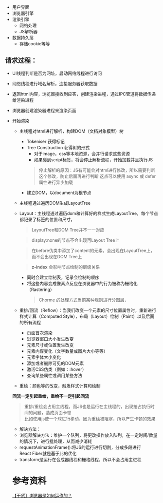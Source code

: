 - 用户界面
- 浏览器引擎
- 渲染引擎
    - 网络处理
    - JS解析器
- 数据持久层
    - 存储cookie等等

 请求过程：
 - 
 - UI线程判断是否为网址，启动网络线程进行访问
 - 网络线程进行域名解析，连接服务器获取数据
 - 返回html内容，浏览器接收到应答，创建渲染进程，通过IPC管道将数据传递给渲染进程
 - 浏览器创建渲染器进程来渲染页面
 - 开始渲染
    - 主线程对html进行解析，构建DOM（文档对象模型）树
        - Tokeniser 获得标记
        - Tree Construction 获得树的形式
            - 对于image，css等本地资源，会并行请求这些资源
            - 如果碰到script标签，将会停止解析流程，开始加载并且执行JS
            > 停止解析的原因：JS有可能会对html进行修改，所以需要判断这个修改，防止后面再进行判断
            > 这点可以使用 async 或 defer属性进行异步加载
        - 建立DOM，以document为根节点
    - 主线程通过遍历DOM生成LayoutTree
    - Layout：主线程通过遍历dom和计算好的样式生成LayoutTree，每个节点都记录了标签的位置和尺寸，
        > LayoutTree和DOM Tree并不一一对应
    
        > display:none的节点不会出现再Layout Tree上

        > 在before伪类中添加了content的元素，会出现在LayoutTree上，而不会出现在DOM Tree上

        > **z-index** 会影响节点绘制的层级关系


        - 同时会建立绘制表，记录会绘制的顺序
        - 将这些内容变成像素点反应在浏览器中的行为被称为栅格化（Rastering）
            > Chorme 的处理方式当前某种规则进行分图层，
    - 重排/回流（Reflow）：当我们改变一个元素的尺寸位置属性时，重新进行样式计算（Computed Style），布局（Layout）绘制（Paint）以及后面的所有流程
        - 页面首次渲染
        - 浏览器窗口大小发生改变
        - 元素尺寸或位置发生改变
        - 元素内容变化（文字数量或图片大小等等）
        - 元素字体大小变化
        - 添加或者删除可见的DOM元素
        - 激活CSS伪类（例如：:hover）
        - 查询某些属性或调用某些方法
    - 重绘：颜色等的改变，触发样式计算和绘制

    **回流一定引起重绘，重绘不一定引起回流**

    > 重排/重绘会占用主线程，而JS也是运行在主线程的，出现抢占执行时间的问题，造成页面卡顿<br/>
    比如使用js使一个球进行移动，因为重绘被阻塞，所以产生卡顿的效果
    - 解决方法：
    - 浏览器解决方法：维护一个队列，将更改操作放入队列，在一定时间/数量的情况下，进行批处理，从而减少消耗
    - requestAnimationFrame():将JS的运行进行切割，分成多段进行<br/>
     React Fiber就是基于此的优化
    - transform是运行在合成器线程和栅格线程，所以不会占用主进程

    # 参考资料
    [【干货】浏览器是如何运作的？](https://www.bilibili.com/video/BV1x54y1B7RE?t=1189)
